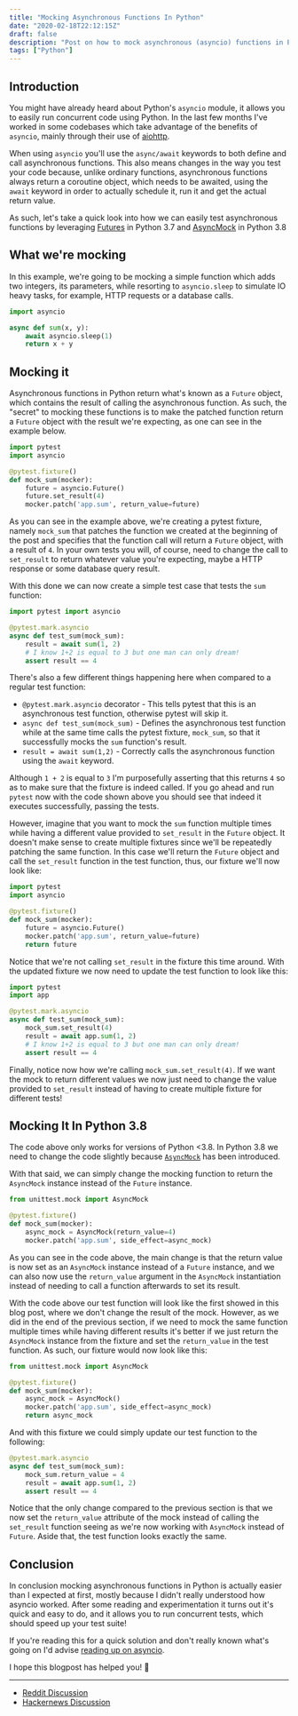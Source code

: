 ```yaml
---
title: "Mocking Asynchronous Functions In Python"
date: "2020-02-18T22:12:15Z"
draft: false
description: "Post on how to mock asynchronous (asyncio) functions in Python."
tags: ["Python"]
---
```


## Introduction

You might have already heard about Python's `asyncio` module, it allows you to easily run concurrent
code using Python.
In the last few months I've worked in some codebases which take advantage of the benefits of
`asyncio`, mainly through their use of [aiohttp](https://docs.aiohttp.org/en/stable/).

When using `asyncio` you'll use the `async/await` keywords to both define and call
asynchronous functions.
This also means changes in the way you test your code because, unlike ordinary functions,
asynchronous functions always return a coroutine object, which needs to be awaited, using the
`await` keyword in order to actually schedule it, run it and get the actual return value.

As such, let's take a quick look into how we can easily test asynchronous functions by leveraging
[Futures](https://docs.python.org/3/library/concurrent.futures.html) in Python 3.7 and
[AsyncMock](https://docs.python.org/3/library/unittest.mock.html#unittest.mock.AsyncMock)
in Python 3.8

## What we're mocking

In this example, we're going to be mocking a simple function which adds two integers, its parameters,
while resorting to `asyncio.sleep` to simulate IO heavy tasks, for example, HTTP requests or a
database calls.

```python
import asyncio

async def sum(x, y):
    await asyncio.sleep(1)
    return x + y
```

## Mocking it

Asynchronous functions in Python return what's known as a `Future` object, which contains the
result of calling the asynchronous function.
As such, the "secret" to mocking these functions is to make the patched function return a
`Future` object with the result we're expecting, as one can see in the example below.

```python
import pytest
import asyncio

@pytest.fixture()
def mock_sum(mocker):
    future = asyncio.Future()
    future.set_result(4)
    mocker.patch('app.sum', return_value=future)
```

As you can see in the example above, we're creating a pytest fixture, namely `mock_sum` that
patches the function we created at the beginning of the post and specifies that the function call
will return a `Future` object, with a result of `4`.
In your own tests you will, of course, need to change the call to `set_result` to return whatever
value you're expecting, maybe a HTTP response or some database query result.

With this done we can now create a simple test case that tests the `sum` function:

```python
import pytest import asyncio

@pytest.mark.asyncio
async def test_sum(mock_sum):
    result = await sum(1, 2)
    # I know 1+2 is equal to 3 but one man can only dream!
    assert result == 4
```

There's also a few different things happening here when compared to a regular test function:

- `@pytest.mark.asyncio` decorator - This tells pytest that this is an asynchronous test function,
  otherwise pytest will skip it.
- `async def test_sum(mock_sum)` - Defines the asynchronous test function while at the same time
  calls the pytest fixture, `mock_sum`, so that it successfully mocks the `sum` function's result.
- `result = await sum(1,2)` - Correctly calls the asynchronous function using the `await` keyword.

Although `1 + 2` is equal to `3` I'm purposefully asserting that this returns `4` so as to make sure
that the fixture is indeed called.
If you go ahead and run `pytest` now with the code shown above you should see that indeed it
executes successfully, passing the tests.

However, imagine that you want to mock the `sum` function multiple times while having a different
value provided to `set_result` in the `Future` object. It doesn't make sense to create multiple
fixtures since we'll be repeatedly patching the same function. In this case we'll return the
`Future` object and call the `set_result` function in the test function, thus,
our fixture we'll now look like:

```python
import pytest
import asyncio

@pytest.fixture()
def mock_sum(mocker):
    future = asyncio.Future()
    mocker.patch('app.sum', return_value=future)
    return future
```

Notice that we're not calling `set_result` in the fixture this time around. With the updated
fixture we now need to update the test function to look like this:

```python
import pytest
import app

@pytest.mark.asyncio
async def test_sum(mock_sum):
    mock_sum.set_result(4)
    result = await app.sum(1, 2)
    # I know 1+2 is equal to 3 but one man can only dream!
    assert result == 4
```

Finally, notice now how we're calling `mock_sum.set_result(4)`. If we want the mock to return
different values we now just need to change the value provided to `set_result` instead of having to
create multiple fixture for different tests!

## Mocking It In Python 3.8

The code above only works for versions of Python <3.8. In Python 3.8 we need to change the code
slightly because
[`AsyncMock`](https://docs.python.org/3.8/library/unittest.mock.html#unittest.mock.AsyncMock) has
been introduced.

With that said, we can simply change the mocking function to return the `AsyncMock` instance instead
of the `Future` instance.

```python
from unittest.mock import AsyncMock

@pytest.fixture()
def mock_sum(mocker):
    async_mock = AsyncMock(return_value=4)
    mocker.patch('app.sum', side_effect=async_mock)
```

As you can see in the code above, the main change is that the return value is now set as an
`AsyncMock` instance instead of a `Future` instance, and we can also now use the `return_value`
argument in the `AsyncMock` instantiation instead of needing to call a function afterwards to set
its result.

With the code above our test function will look like the first showed in this blog post, where we
don't change the result of the mock. However, as we did in the end of the previous section, if we
need to mock the same function multiple times while having different results it's better if we
just return the `AsyncMock` instance from the fixture and set the `return_value` in the test
function. As such, our fixture would now look like this:

```python
from unittest.mock import AsyncMock

@pytest.fixture()
def mock_sum(mocker):
    async_mock = AsyncMock()
    mocker.patch('app.sum', side_effect=async_mock)
    return async_mock
```

And with this fixture we could simply update our test function to the following:

```python
@pytest.mark.asyncio
async def test_sum(mock_sum):
    mock_sum.return_value = 4
    result = await app.sum(1, 2)
    assert result == 4
```

Notice that the only change compared to the previous section is that we now set the `return_value`
attribute of the mock instead of calling the `set_result` function seeing as we're now working with
`AsyncMock` instead of `Future`. Aside that, the test function looks exactly the same.

## Conclusion

In conclusion mocking asynchronous functions in Python is actually easier than I expected at first,
mostly because I didn't really understood how asyncio worked. After some reading and experimentation
it turns out it's quick and easy to do, and it allows you to run concurrent tests, which should
speed up your test suite!

If you're reading this for a quick solution and don't really known what's going on I'd advise
[reading up on asyncio](https://realpython.com/async-io-python/).

I hope this blogpost has helped you! 👋

---

* [Reddit Discussion](https://www.reddit.com/r/Python/comments/ffwri2/mocking_asynchronous_functions_in_python_dino_dot/)
* [Hackernews Discussion](https://news.ycombinator.com/item?id=22526405)
